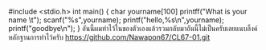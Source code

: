 #include <stdio.h>
int main()
{
char yourname[100]
printff("What is your name \t");
scanf("%s",yourname);
printf("hello,%s\n",yourname);
printf("goodbye\n");
}
อันนี้ผมทำไว้ในของตัวเองแล้วรวมกลับมาอันนี้ไม่เป็นครับเลยแนบลิ้งค์หลักฐานการทำไว้ครับ  https://github.com/Nawapon67/CL67-01.git
